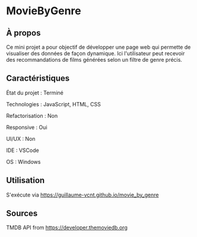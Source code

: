 # MovieByGenre

## À propos

Ce mini projet a pour objectif de développer une page web qui permette de visualiser des données de façon dynamique. Ici l'utilisateur peut recevoir des recommandations de
films générées selon un filtre de genre précis.

## Caractéristiques

État du projet : Terminé

Technologies : JavaScript, HTML, CSS

Refactorisation : Non

Responsive : Oui

UI/UX : Non

IDE : VSCode

OS : Windows

## Utilisation

S'exécute via https://guillaume-vcnt.github.io/movie_by_genre

## Sources

TMDB API from https://developer.themoviedb.org
